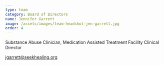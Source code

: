 ```yaml
---
type: team
category: Board of Directors
name: Jennifer Garrett
image: /assets/images/team-headshot-jen-garrett.jpg
order: 4
---
```


Substance Abuse Clinician, Medication Assisted Treatment Facility Clinical Director

<jgarrett@seekhealing.org>
